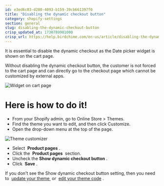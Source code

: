 ```yaml
---
id: e3ed6c03-d280-4093-b159-39cb661397f0
title: "Disabling the dynamic checkout button"
category: shopify-settings
section: general
slug: disabling-the-dynamic-checkout-button
crisp_updated_at: 1730789981000
crisp_url: https://help.birdchime.com/en-us/article/disabling-the-dynamic-checkout-button-19tjvsl/
---
```


It is essential to disable the dynamic checkout as the Date picker widget is shown on the cart page.

Without disabling the dynamic checkout button, the customer is not forced to the cart page and can directly go to the checkout page which cannot be customized by external apps.

![Widget on cart page](https://storage.crisp.chat/users/helpdesk/website/ca826b447482b000/image_ybt2zt.png)

# Here is how to do it!

* From your Shopify admin, go to Online Store > Themes.
* Find the theme you want to edit, and then click Customize.
* Open the drop-down menu at the top of the page.

![Theme customizer](https://storage.crisp.chat/users/helpdesk/website/ca826b447482b000/image_zp7px1.png)

* Select  **Product pages** .
* Click the  **Product pages**  section.
* Uncheck the **Show dynamic checkout button** .
* Click  **Save** .

If you don't see the Show dynamic checkout button setting, then you need to  [update your theme ](https://help.shopify.com/en/manual/online-store/themes/managing-themes/updating-themes) or  [edit your theme code](https://help.shopify.com/en/manual/online-store/themes/theme-structure/extend/edit-theme-code) .
